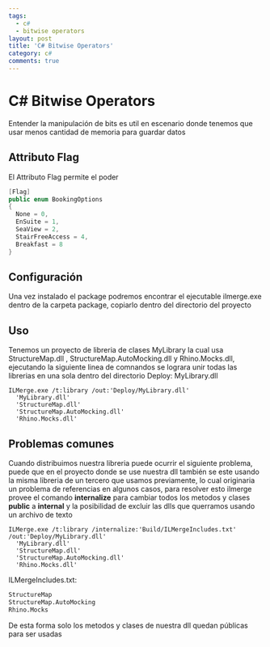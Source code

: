 ```yaml
---
tags:
  - c#
  - bitwise operators
layout: post
title: 'C# Bitwise Operators'
category: c#
comments: true
---
```


# C# Bitwise Operators

Entender la manipulación de bits es util en escenario donde tenemos que usar menos cantidad de memoria para guardar datos

## Attributo Flag
El Attributo Flag permite el poder 


```csharp
[Flag]
public enum BookingOptions
{
  None = 0,
  EnSuite = 1,
  SeaView = 2,
  StairFreeAccess = 4,
  Breakfast = 8
}

```

## Configuración 

Una vez instalado el package podremos encontrar el ejecutable ilmerge.exe dentro de la carpeta package, copiarlo dentro del directorio del proyecto

## Uso
Tenemos un proyecto de libreria de clases MyLibrary la cual usa StructureMap.dll , StructureMap.AutoMocking.dll y  Rhino.Mocks.dll, ejecutando la siguiente linea de comnandos se lograra unir todas las librerias en una sola dentro del directorio Deploy: MyLibrary.dll

```dosbatch
ILMerge.exe /t:library /out:'Deploy/MyLibrary.dll'
  'MyLibrary.dll'
  'StructureMap.dll'
  'StructureMap.AutoMocking.dll'
  'Rhino.Mocks.dll'
```
## Problemas comunes

Cuando distribuimos nuestra libreria puede ocurrir el siguiente problema, puede que en el proyecto donde se use nuestra dll también se este usando la misma libreria de un tercero que usamos previamente, lo cual originaria un problema de referencias en algunos casos, para resolver esto ilmerge provee el comando **internalize** para cambiar todos los metodos y clases **public** a **internal** y la posibilidad de excluir las dlls que querramos usando un archivo de texto

```dosbatch
ILMerge.exe /t:library /internalize:'Build/ILMergeIncludes.txt' /out:'Deploy/MyLibrary.dll'
  'MyLibrary.dll'
  'StructureMap.dll'
  'StructureMap.AutoMocking.dll'
  'Rhino.Mocks.dll'
```

ILMergeIncludes.txt:

```sh
StructureMap
StructureMap.AutoMocking
Rhino.Mocks
```	

De esta forma solo los metodos y clases de nuestra dll quedan públicas para ser usadas 
